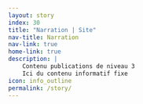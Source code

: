 ```yaml
---
layout: story
index: 30
title: "Narration | Site"
nav-title: Narration
nav-link: true
home-link: true
description: |
    Contenu publications de niveau 3
    Ici du contenu informatif fixe
icon: info_outline
permalink: /story/
---
```

